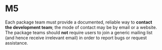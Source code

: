 # M5

Each package team must provide a documented, reliable way to **contact the 
development
team**; the mode of contact may be by email or a website. The package teams 
should **not** require
users to join a generic mailing list (and hence receive irrelevant email) in 
order to report bugs or
request assistance.
